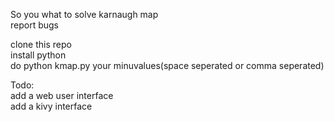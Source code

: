 So you what to solve karnaugh map  
report bugs  

clone this repo  
install python  
do python kmap.py your minuvalues(space seperated or comma seperated)  

Todo:  
 add a web user interface  
 add a kivy interface  